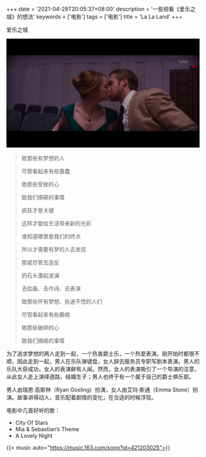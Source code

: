 +++
date = '2021-04-29T20:05:37+08:00'
description = '一些观看《爱乐之城》的想法'
keywords = ['电影']
tags = ['电影']
title = 'La La Land'
+++

爱乐之城

![La La Land](/images/films/la-la-land.png)

> 致那些有梦想的人
>
> 尽管看起来有些愚蠢
>
> 致那些受挫的心
>
> 致我们搞砸的事情
>
> 疯狂才是关键
>
> 这样才能给生活带来新的光彩
>
> 谁知道哪里是我们的终点
>
> 所以才需要有梦的人去发现
>
> 那就尽管去造反
>
> 扔石头激起波澜
>
> 去绘画、去作诗、去表演
>
> 致那些怀有梦想、执迷不悟的人们
>
> 尽管看起来有些癫痴
>
> 致那些破碎的心
>
> 致我们搞砸的事情

为了追求梦想的两人走到一起，一个热衷爵士乐，一个热爱表演。刚开始时都很不顺，因此走到一起，男人在乐队弹键盘，女人辞去服务员专职写剧本表演。男人的乐队大获成功，女人的表演鲜有人闻。然而，女人的表演吸引了一个导演的注意，从此女人走上演绎道路，结婚生子；男人也终于有一个属于自己的爵士俱乐部。

男人由瑞恩·高斯林（Ryan Gosling）扮演，女人由艾玛·斯通（Emma Stone）扮演。故事讲得动人，音乐配着剧情的变化，在合适的时候浮现。

电影中几首好听的歌：

- City Of Stars
- Mia & Sebastian’s Theme
- A Lovely Night

{{< music auto="https://music.163.com/song?id=421203025">}}
